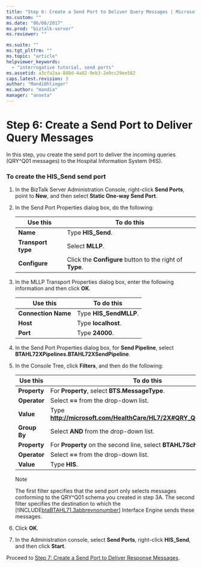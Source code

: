 ```yaml
---
title: "Step 6: Create a Send Port to Deliver Query Messages | Microsoft Docs"
ms.custom: ""
ms.date: "06/08/2017"
ms.prod: "biztalk-server"
ms.reviewer: ""

ms.suite: ""
ms.tgt_pltfrm: ""
ms.topic: "article"
helpviewer_keywords: 
  - "interrogative tutorial, send ports"
ms.assetid: a3cfa2aa-888d-4a82-9eb3-2e9cc29ee582
caps.latest.revision: 3
author: "MandiOhlinger"
ms.author: "mandia"
manager: "anneta"
---
```

# Step 6: Create a Send Port to Deliver Query Messages
In this step, you create the send port to deliver the incoming queries (QRY^Q01 messages) to the Hospital Information System (HIS).  
  
### To create the HIS_Send send port  
  
1.  In the BizTalk Server Administration Console, right-click **Send Ports**, point to **New**, and then select **Static One-way Send Port**.  
  
2.  In the Send Port Properties dialog box, do the following:  
  
    |Use this|To do this|  
    |--------------|----------------|  
    |**Name**|Type **HIS_Send**.|  
    |**Transport type**|Select **MLLP**.|  
    |**Configure**|Click the **Configure** button to the right of **Type**.|  
  
3.  In the MLLP Transport Properties dialog box, enter the following information and then click **OK**.  
  
    |Use this|To do this|  
    |--------------|----------------|  
    |**Connection Name**|Type **HIS_SendMLLP**.|  
    |**Host**|Type **localhost**.|  
    |**Port**|Type **24000**.|  
  
4.  In the Send Port Properties dialog box, for **Send Pipeline**, select **BTAHL72XPipelines.BTAHL72XSendPipeline**.  
  
5.  In the Console Tree, click **Filters**, and then do the following:  
  
    |Use this|To do this|  
    |--------------|----------------|  
    |**Property**|For **Property**, select **BTS.MessageType**.|  
    |**Operator**|Select **==** from the drop-down list.|  
    |**Value**|Type **http://microsoft.com/HealthCare/HL7/2X#QRY_Q01_24_GLO_DEF**.|  
    |**Group By**|Select **AND** from the drop-down list.|  
    |**Property**|For **Property** on the second line, select **BTAHL7Schemas.MSH5_1**.|  
    |**Operator**|Select **==** from the drop-down list.|  
    |**Value**|Type **HIS**.|  
  
    > [!NOTE]
    >  The first filter specifies that the send port only selects messages conforming to the QRY^Q01 schema you created in step 3A. The second filter specifies the destination to which the [!INCLUDE[btaBTAHL71.3abbrevnonumber](../../includes/btabtahl71-3abbrevnonumber-md.md)] Interface Engine sends these messages.  
  
6.  Click **OK**.  
  
7.  In the Administration console, select **Send Ports**, right-click **HIS_Send**, and then click **Start**.  
  
 Proceed to [Step 7: Create a Send Port to Deliver Response Messages](../../adapters-and-accelerators/accelerator-hl7/step-7-create-a-send-port-to-deliver-response-messages.md).